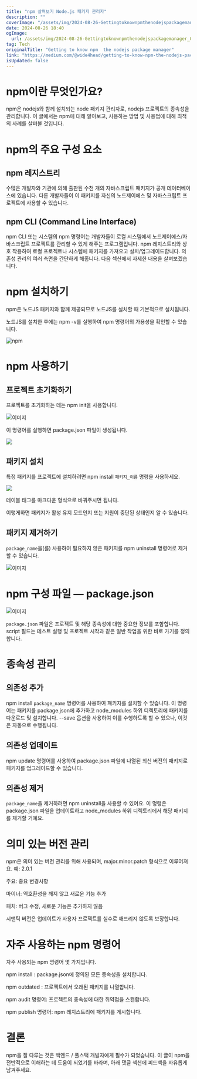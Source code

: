```yaml
---
title: "npm 살펴보기 Node.js 패키지 관리자"
description: ""
coverImage: "/assets/img/2024-08-26-Gettingtoknownpmthenodejspackagemanager_0.png"
date: 2024-08-26 18:40
ogImage: 
  url: /assets/img/2024-08-26-Gettingtoknownpmthenodejspackagemanager_0.png
tag: Tech
originalTitle: "Getting to know npm  the nodejs package manager"
link: "https://medium.com/@wide4head/getting-to-know-npm-the-nodejs-package-manager-d0ee477f7571"
isUpdated: false
---
```



# npm이란 무엇인가요?

npm은 nodejs와 함께 설치되는 node 패키지 관리자로, nodejs 프로젝트의 종속성을 관리합니다. 이 글에서는 npm에 대해 알아보고, 사용하는 방법 및 사용법에 대해 최적의 사례를 살펴볼 것입니다.

# npm의 주요 구성 요소

## npm 레지스트리

<div class="content-ad"></div>

수많은 개발자와 기관에 의해 출판된 수천 개의 자바스크립트 패키지가 공개 데이터베이스에 있습니다. 다른 개발자들이 이 패키지를 자신의 노드제이에스 및 자바스크립트 프로젝트에 사용할 수 있습니다.

## npm CLI (Command Line Interface)

npm CLI 또는 시스템의 npm 명령어는 개발자들이 로컬 시스템에서 노드제이에스/자바스크립트 프로젝트를 관리할 수 있게 해주는 프로그램입니다. npm 레지스트리와 상호 작용하여 로컬 프로젝트나 시스템에 패키지를 가져오고 설치/업그레이드합니다. 의존성 관리의 여러 측면을 간단하게 해줍니다. 다음 섹션에서 자세한 내용을 살펴보겠습니다.

# npm 설치하기

<div class="content-ad"></div>

npm은 노드JS 패키지와 함께 제공되므로 노드JS를 설치할 때 기본적으로 설치됩니다.

노드JS를 설치한 후에는 npm -v를 실행하여 npm 명령어의 가용성을 확인할 수 있습니다.

![npm](/assets/img/2024-08-26-Gettingtoknownpmthenodejspackagemanager_0.png)

# npm 사용하기

<div class="content-ad"></div>

## 프로젝트 초기화하기

프로젝트를 초기화하는 데는 npm init을 사용합니다.

![이미지](/assets/img/2024-08-26-Gettingtoknownpmthenodejspackagemanager_1.png)

이 명령어를 실행하면 package.json 파일이 생성됩니다.

<div class="content-ad"></div>

<img src="/assets/img/2024-08-26-Gettingtoknownpmthenodejspackagemanager_2.png" />

## 패키지 설치

특정 패키지를 프로젝트에 설치하려면 npm install `패키지_이름` 명령을 사용하세요.

<img src="/assets/img/2024-08-26-Gettingtoknownpmthenodejspackagemanager_3.png" />

<div class="content-ad"></div>

테이블 태그를 마크다운 형식으로 바꿔주시면 됩니다.

<div class="content-ad"></div>

이렇게하면 패키지가 활성 유지 모드인지 또는 지원이 중단된 상태인지 알 수 있습니다.

## 패키지 제거하기

`package_name`을(를) 사용하여 필요하지 않은 패키지를 npm uninstall 명령어로 제거할 수 있습니다.

![이미지](/assets/img/2024-08-26-Gettingtoknownpmthenodejspackagemanager_5.png)

<div class="content-ad"></div>

# npm 구성 파일 — package.json

![이미지](/assets/img/2024-08-26-Gettingtoknownpmthenodejspackagemanager_6.png)

`package.json` 파일은 프로젝트 및 해당 종속성에 대한 중요한 정보를 포함합니다. script 필드는 테스트 실행 및 프로젝트 시작과 같은 일반 작업을 위한 바로 가기를 정의합니다.

# 종속성 관리

<div class="content-ad"></div>

## 의존성 추가

npm install `package_name` 명령어를 사용하여 패키지를 설치할 수 있습니다. 이 명령어는 패키지를 package.json에 추가하고 node_modules 하위 디렉토리에 패키지를 다운로드 및 설치합니다. --save 옵션을 사용하여 이를 수행하도록 할 수 있으나, 이것은 자동으로 수행됩니다.

## 의존성 업데이트

npm update 명령어를 사용하여 package.json 파일에 나열된 최신 버전의 패키지로 패키지를 업그레이드할 수 있습니다.

<div class="content-ad"></div>

## 의존성 제거

`package_name`을 제거하려면 npm uninstall을 사용할 수 있어요. 이 명령은 package.json 파일을 업데이트하고 node_modules 하위 디렉토리에서 해당 패키지를 제거할 거예요.

# 의미 있는 버전 관리

npm은 의미 있는 버전 관리를 위해 사용되며, major.minor.patch 형식으로 이루어져요. 예: 2.0.1

<div class="content-ad"></div>

주요: 중요 변경사항

마이너: 역호환성을 깨지 않고 새로운 기능 추가

패치: 버그 수정, 새로운 기능은 추가하지 않음

시맨틱 버전은 업데이트가 사용자 프로젝트를 실수로 깨뜨리지 않도록 보장합니다.

<div class="content-ad"></div>

# 자주 사용하는 npm 명령어

자주 사용되는 npm 명령어 몇 가지입니다.

npm install : package.json에 정의된 모든 종속성을 설치합니다.

npm outdated : 프로젝트에서 오래된 패키지를 나열합니다.

<div class="content-ad"></div>

npm audit 명령어: 프로젝트의 종속성에 대한 취약점을 스캔합니다.

npm publish 명령어: npm 레지스트리에 패키지를 게시합니다.

# 결론

npm을 잘 다루는 것은 백엔드 / 풀스택 개발자에게 필수가 되었습니다. 이 글이 npm을 전반적으로 이해하는 데 도움이 되었기를 바라며, 아래 댓글 섹션에 피드백을 자유롭게 남겨주세요.